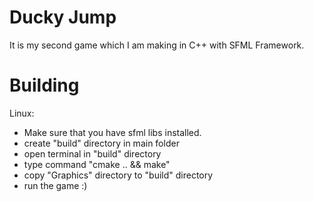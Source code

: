 # Ducky Jump

It is my second game which I am making in C++ with SFML Framework.

# Building

Linux:

* Make sure that you have sfml libs installed.
* create "build" directory in main folder
* open terminal in "build" directory
* type command "cmake .. && make"
* copy "Graphics" directory to "build" directory
* run the game :) 